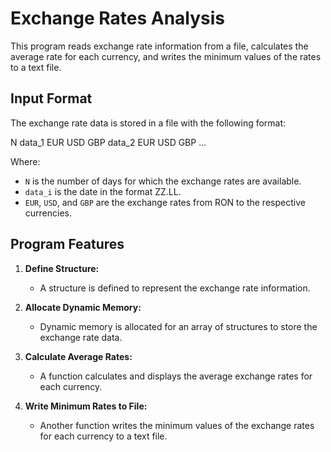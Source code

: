 # Exchange Rates Analysis

This program reads exchange rate information from a file, calculates the average rate for each currency, and writes the minimum values of the rates to a text file.

## Input Format

The exchange rate data is stored in a file with the following format:

N
data_1 EUR USD GBP
data_2 EUR USD GBP
...


Where:
- `N` is the number of days for which the exchange rates are available.
- `data_i` is the date in the format ZZ.LL.
- `EUR`, `USD`, and `GBP` are the exchange rates from RON to the respective currencies.

## Program Features

1. **Define Structure:**
   - A structure is defined to represent the exchange rate information.

2. **Allocate Dynamic Memory:**
   - Dynamic memory is allocated for an array of structures to store the exchange rate data.

3. **Calculate Average Rates:**
   - A function calculates and displays the average exchange rates for each currency.

4. **Write Minimum Rates to File:**
   - Another function writes the minimum values of the exchange rates for each currency to a text file.



